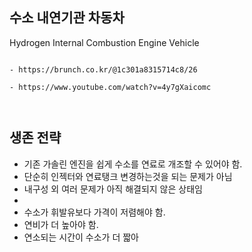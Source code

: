 
## 수소 내연기관 차동차

Hydrogen
Internal 
Combustion
Engine
Vehicle

```

- https://brunch.co.kr/@1c301a8315714c8/26

- https://www.youtube.com/watch?v=4y7gXaicomc



```


## 생존 전략

- 기존 가솔린 엔진을 쉽게 수소를 연료로 개조할 수 있어야 함.
- 단순히 인젝터와 연료탱크 변경하는것을 되는 문제가 아님
- 내구성 외 여러 문제가 아직 해결되지 않은 상태임
- 
- 수소가 휘발유보다 가격이 저렴해야 함.
- 연비가 더 높아야 함.
- 연소되는 시간이 수소가 더 짧아 
